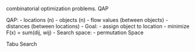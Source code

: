combinatorial optimization problems.
	QAP 
	

QAP:
	- locations (n)
	- objects (n)
	- flow values (between objects)
	- distances (between locations)
	- Goal:
		- assign object to location
		- minimize F(x) = sum(dij, wij)
	- Search space:
		- permutation Space


Tabu Search
